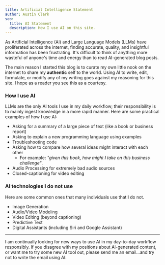 ```yaml
---
title: Artificial Intelligence Statement
author: Austin Clark
seo:
  title: AI Statement
  description: How I use AI on this site.
---
```


As Artificial Intelligence (AI) and Large Language Models (LLMs) have proliferated across the internet, finding accurate, quality, and insightful information has been frustrating. It's difficult to think of anything more wasteful of anyone's time and energy than to read AI-generated blog posts.

The main reason I started this blog is to curate my own little nook on the internet to share my **authentic** self to the world. Using AI to write, edit, formulate, or modify any of my writing goes against my reasoning for this site. I hope as a reader you see this as a courtesy.

### How I use AI

LLMs are the only AI tools I use in my daily workflow; their responsibility is to mainly ingest knowledge in a more rapid manner. Here are some practical examples of how I use AI: 
- Asking for a summary of a large piece of text (like a book or business report)
- Asking to explain a new programming language using examples
- Troubleshooting code
- Asking how to compare how several ideas might interact with each other
  - For example: _"given this book, how might I take on this business challenge"_.
- Audio Processing for extremely bad audio sources
- Closed-captioning for video editing 

### AI technologies I do not use
Here are some common ones that many individuals use that I do not. 
- Image Generation
- Audio/Video Modeling
- Video Editing (beyond captioning)
- Predictive Text
- Digital Assistants (including Siri and Google Assistant)

---

I am continually looking for new ways to use AI in my day-to-day workflow responsibly. If you disagree with my positions about AI-generated content, or want me to try some new AI tool out, please send me an email...and try not to write the email using AI.

